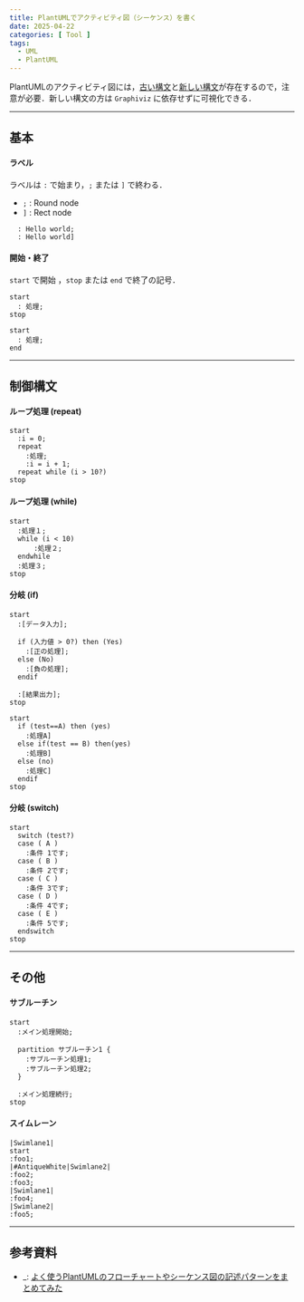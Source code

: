 ```yaml
---
title: PlantUMLでアクティビティ図（シーケンス）を書く
date: 2025-04-22
categories: [ Tool ]
tags:
  - UML
  - PlantUML
---
```


PlantUMLのアクティビティ図には，[古い構文][Document アクティビティ図（レガシー版）]と[新しい構文][Document アクティビティ図（新しい構文）]が存在するので，注意が必要．新しい構文の方は `Graphiviz` に依存せずに可視化できる．

---
## 基本

#### ラベル

ラベルは `:` で始まり，`;` または `]` で終わる．
- `;` : Round node
- `]` : Rect node

```puml
  : Hello world;
  : Hello world]
```

#### 開始・終了

`start` で開始 ，`stop` または `end` で終了の記号．

```puml
start
  : 処理;
stop
```

```puml
start
  : 処理;
end
```

---
## 制御構文

#### ループ処理 (repeat)

```puml
start
  :i = 0;
  repeat
    :処理;
    :i = i + 1;
  repeat while (i > 10?)
stop
```

#### ループ処理 (while)

```puml
start
  :処理１;
  while (i < 10)
      :処理２;
  endwhile
  :処理３;
stop
```


#### 分岐 (if)

```puml
start
  :[データ入力];

  if (入力値 > 0?) then (Yes)
    :[正の処理];
  else (No)
    :[負の処理];
  endif

  :[結果出力];
stop
```

```puml
start
  if (test==A) then (yes)
    :処理A]
  else if(test == B) then(yes)
    :処理B]
  else (no)
    :処理C]
  endif
stop
```

#### 分岐 (switch)

```puml
start
  switch (test?)
  case ( A )
    :条件 1です;
  case ( B ) 
    :条件 2です;
  case ( C )
    :条件 3です;
  case ( D )
    :条件 4です;
  case ( E )
    :条件 5です;
  endswitch
stop
```


---
## その他

#### サブルーチン

```puml
start
  :メイン処理開始;

  partition サブルーチン1 {
    :サブルーチン処理1;
    :サブルーチン処理2;
  }

  :メイン処理続行;
stop
```

#### スイムレーン

```puml
|Swimlane1|
start
:foo1;
|#AntiqueWhite|Swimlane2|
:foo2;
:foo3;
|Swimlane1|
:foo4;
|Swimlane2|
:foo5;
```


---
## 参考資料
- _: [よく使うPlantUMLのフローチャートやシーケンス図の記述パターンをまとめてみた](https://coralnet.co.jp/wordpress/?p=902)




<!-- Link -->
[Document アクティビティ図（レガシー版）]: https://plantuml.com/ja/activity-diagram-legacy
[Document アクティビティ図（新しい構文）]: https://plantuml.com/ja/activity-diagram-beta
